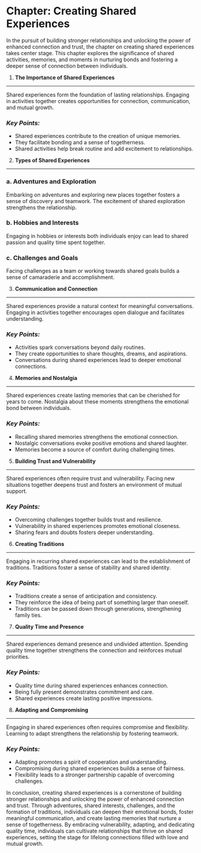 Chapter: Creating Shared Experiences
====================================

In the pursuit of building stronger relationships and unlocking the power of enhanced connection and trust, the chapter on creating shared experiences takes center stage. This chapter explores the significance of shared activities, memories, and moments in nurturing bonds and fostering a deeper sense of connection between individuals.

1. **The Importance of Shared Experiences**
-------------------------------------------

Shared experiences form the foundation of lasting relationships. Engaging in activities together creates opportunities for connection, communication, and mutual growth.

### *Key Points:*

* Shared experiences contribute to the creation of unique memories.
* They facilitate bonding and a sense of togetherness.
* Shared activities help break routine and add excitement to relationships.

2. **Types of Shared Experiences**
----------------------------------

### a. **Adventures and Exploration**

Embarking on adventures and exploring new places together fosters a sense of discovery and teamwork. The excitement of shared exploration strengthens the relationship.

### b. **Hobbies and Interests**

Engaging in hobbies or interests both individuals enjoy can lead to shared passion and quality time spent together.

### c. **Challenges and Goals**

Facing challenges as a team or working towards shared goals builds a sense of camaraderie and accomplishment.

3. **Communication and Connection**
-----------------------------------

Shared experiences provide a natural context for meaningful conversations. Engaging in activities together encourages open dialogue and facilitates understanding.

### *Key Points:*

* Activities spark conversations beyond daily routines.
* They create opportunities to share thoughts, dreams, and aspirations.
* Conversations during shared experiences lead to deeper emotional connections.

4. **Memories and Nostalgia**
-----------------------------

Shared experiences create lasting memories that can be cherished for years to come. Nostalgia about these moments strengthens the emotional bond between individuals.

### *Key Points:*

* Recalling shared memories strengthens the emotional connection.
* Nostalgic conversations evoke positive emotions and shared laughter.
* Memories become a source of comfort during challenging times.

5. **Building Trust and Vulnerability**
---------------------------------------

Shared experiences often require trust and vulnerability. Facing new situations together deepens trust and fosters an environment of mutual support.

### *Key Points:*

* Overcoming challenges together builds trust and resilience.
* Vulnerability in shared experiences promotes emotional closeness.
* Sharing fears and doubts fosters deeper understanding.

6. **Creating Traditions**
--------------------------

Engaging in recurring shared experiences can lead to the establishment of traditions. Traditions foster a sense of stability and shared identity.

### *Key Points:*

* Traditions create a sense of anticipation and consistency.
* They reinforce the idea of being part of something larger than oneself.
* Traditions can be passed down through generations, strengthening family ties.

7. **Quality Time and Presence**
--------------------------------

Shared experiences demand presence and undivided attention. Spending quality time together strengthens the connection and reinforces mutual priorities.

### *Key Points:*

* Quality time during shared experiences enhances connection.
* Being fully present demonstrates commitment and care.
* Shared experiences create lasting positive impressions.

8. **Adapting and Compromising**
--------------------------------

Engaging in shared experiences often requires compromise and flexibility. Learning to adapt strengthens the relationship by fostering teamwork.

### *Key Points:*

* Adapting promotes a spirit of cooperation and understanding.
* Compromising during shared experiences builds a sense of fairness.
* Flexibility leads to a stronger partnership capable of overcoming challenges.

In conclusion, creating shared experiences is a cornerstone of building stronger relationships and unlocking the power of enhanced connection and trust. Through adventures, shared interests, challenges, and the formation of traditions, individuals can deepen their emotional bonds, foster meaningful communication, and create lasting memories that nurture a sense of togetherness. By embracing vulnerability, adapting, and dedicating quality time, individuals can cultivate relationships that thrive on shared experiences, setting the stage for lifelong connections filled with love and mutual growth.
